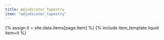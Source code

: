 ```yaml
---
title: Adjudicator Tapestry
item: "adjudicator_tapestry"
---
```


{% assign it = site.data.items[page.item] %}
{% include item_template.liquid item=it %}

